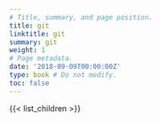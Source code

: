 ```yaml
---
# Title, summary, and page position.
title: git
linktitle: git
summary: git
weight: 1
# Page metadata.
date: '2018-09-09T00:00:00Z'
type: book # Do not modify.
toc: false
---
```


{{< list_children >}}